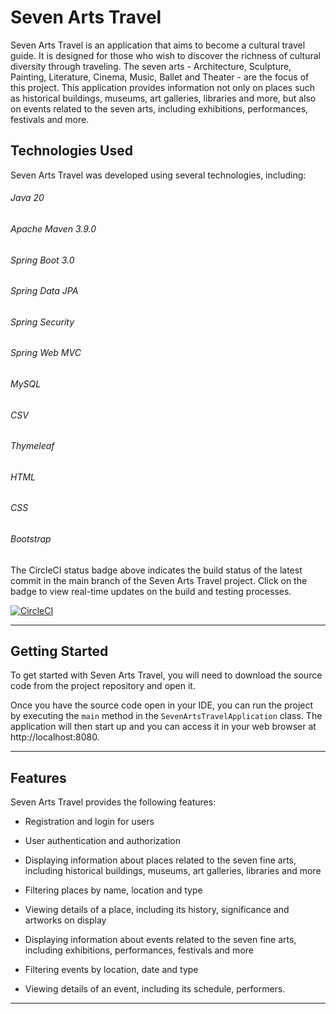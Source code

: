 # Seven Arts Travel

Seven Arts Travel is an application that aims to become a cultural travel guide. It is designed for those who wish to
discover the richness of cultural diversity through traveling. The seven arts - Architecture, Sculpture,
Painting, Literature, Cinema, Music, Ballet and Theater - are the focus of this project.
This application provides information not only on places such as historical buildings, museums, art galleries, libraries
and more, but also on events related to the seven arts, including exhibitions, performances, festivals and more.

## Technologies Used

Seven Arts Travel was developed using several technologies, including:

###### Java 20

###### Apache Maven 3.9.0

###### Spring Boot 3.0

###### Spring Data JPA

###### Spring Security

###### Spring Web MVC

###### MySQL

###### CSV

###### Thymeleaf

###### HTML

###### CSS

###### Bootstrap


The CircleCI status badge above indicates the build status of the latest commit in the main branch of the
Seven Arts Travel project. Click on the badge to view real-time updates on the build and testing processes.

[![CircleCI](https://dl.circleci.com/status-badge/img/gh/CarinaPorumb/SevenArtsTravel/tree/main.svg?style=svg)](https://dl.circleci.com/status-badge/redirect/gh/CarinaPorumb/SevenArtsTravel/tree/main)


---

## Getting Started

To get started with Seven Arts Travel, you will need to download the source code from the project repository and open
it.

Once you have the source code open in your IDE, you can run the project by executing the `main` method in the
`SevenArtsTravelApplication` class. The application will then start up and you can access it in your web browser
at http://localhost:8080.

---

## Features

Seven Arts Travel provides the following features:

- Registration and login for users


- User authentication and authorization


- Displaying information about places related to the seven fine arts, including historical buildings, museums,
  art galleries, libraries and more


- Filtering places by name, location and type


- Viewing details of a place, including its history, significance and artworks on display


- Displaying information about events related to the seven fine arts, including exhibitions, performances, festivals
  and more


- Filtering events by location, date and type


- Viewing details of an event, including its schedule, performers.

---

